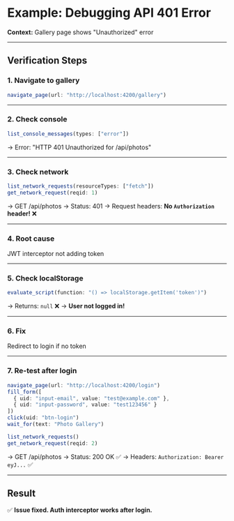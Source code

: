 # Example: Debugging API 401 Error

**Context:** Gallery page shows "Unauthorized" error

---

## Verification Steps

### 1. Navigate to gallery

```typescript
navigate_page(url: "http://localhost:4200/gallery")
```

---

### 2. Check console

```typescript
list_console_messages(types: ["error"])
```

→ Error: "HTTP 401 Unauthorized for /api/photos"

---

### 3. Check network

```typescript
list_network_requests(resourceTypes: ["fetch"])
get_network_request(reqid: 1)
```

→ GET /api/photos
→ Status: 401
→ Request headers: **No `Authorization` header!** ❌

---

### 4. Root cause

JWT interceptor not adding token

---

### 5. Check localStorage

```typescript
evaluate_script(function: "() => localStorage.getItem('token')")
```

→ Returns: `null` ❌
→ **User not logged in!**

---

### 6. Fix

Redirect to login if no token

---

### 7. Re-test after login

```typescript
navigate_page(url: "http://localhost:4200/login")
fill_form([
  { uid: "input-email", value: "test@example.com" },
  { uid: "input-password", value: "test123456" }
])
click(uid: "btn-login")
wait_for(text: "Photo Gallery")

list_network_requests()
get_network_request(reqid: 2)
```

→ GET /api/photos
→ Status: 200 OK ✅
→ Headers: `Authorization: Bearer eyJ...` ✅

---

## Result

✅ **Issue fixed. Auth interceptor works after login.**
